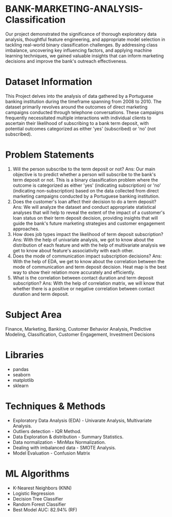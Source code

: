 # BANK-MARKETING-ANALYSIS-Classification
Our project demonstrated the significance of thorough exploratory data analysis, 
thoughtful feature engineering, and appropriate model selection in tackling real-world binary 
classification challenges. By addressing class imbalance, uncovering key influencing factors, and 
applying machine learning techniques, we gained valuable insights that can inform marketing 
decisions and improve the bank's outreach effectiveness.
# Dataset Information
This Project delves into the analysis of data gathered by a Portuguese banking institution during the 
timeframe spanning from 2008 to 2010. The dataset primarily revolves around the outcomes of 
direct marketing campaigns conducted through telephone conversations. These campaigns 
frequently necessitated multiple interactions with individual clients to ascertain their likelihood of 
subscribing to a bank term deposit, with potential outcomes categorized as either 'yes' (subscribed) 
or 'no' (not subscribed).
# Problem Statements 
1. Will the person subscribe to the term deposit or not?
Ans: Our main objective is to predict whether a person will subscribe to the bank's term 
deposit or not. This is a binary classification problem where the outcome is categorized as 
either 'yes' (indicating subscription) or 'no' (indicating non-subscription) based on the data 
collected from direct marketing campaigns conducted by a Portuguese banking institution. 
2. Does the customer's loan affect their decision to do a term deposit? 
Ans: We will analyze the dataset and conduct appropriate statistical analyses that will help to 
reveal the extent of the impact of a customer's loan status on their term deposit decision, 
providing insights that will guide the bank's future marketing strategies and customer 
engagement approaches.
3. How does job types impact the likelihood of term deposit subscription? 
Ans: With the help of univariate analysis, we got to know about the distribution of each 
feature and with the help of multivariate analysis we get to know about feature's associativity 
with each other. 
4. Does the mode of communication impact subscription decisions? 
Ans: With the help of EDA, we get to know about the correlation between the mode of 
communication and term deposit decision. Heat map is the best way to show their relation 
more accurately and efficiently. 
5. What is the correlation between contact duration and term deposit subscription? 
Ans: With the help of correlation matrix, we will know that whether there is a positive or 
negative correlation between contact duration and term deposit.
# Subject Area
Finance, Marketing, Banking, Customer Behavior Analysis, Predictive Modeling, Classification, Customer Engagement, Investment Decisions
# Libraries
* pandas
* seaborn
* matplotlib
* sklearn
# Techniques & Methods 
* Exploratory Data Analysis (EDA) - Univarate Analysis, Multivariate Analysis.
* Outliers detection - IQR Method.
* Data Exploration & distribution - Summary Statistics.
* Data normalization - MinMax Normalization.
* Dealing with imbalanced data - SMOTE Analysis.
* Model Evaluation - Confusion Matrix
# ML Algorithms
* K-Nearest Neighbors (KNN)
* Logistic Regression
* Decision Tree Classifier 
* Random Forest Classifier 
* Best Model AUC: 82.94% (RF)
